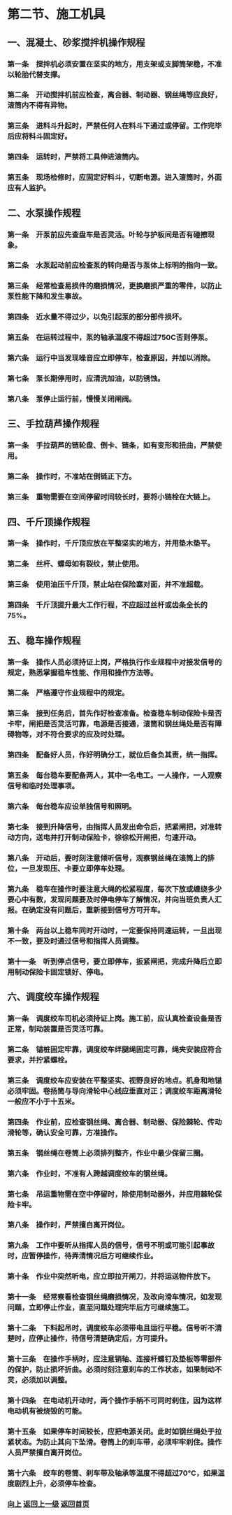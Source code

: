 # <a id="up">第二节、施工机具</a>

## <a id="2.2.1">一、混凝土、砂浆搅拌机操作规程</a>

### 第一条　搅拌机必须安置在坚实的地方，用支架或支脚筒架稳，不准以轮胎代替支撑。
### 第二条　开动搅拌机前应检查，离合器、制动器、钢丝绳等应良好，滚筒内不得有异物。
### 第三条　进料斗升起时，严禁任何人在料斗下通过或停留。工作完毕后应将料斗固定好。
### 第四条　运转时，严禁将工具伸进滚筒内。
### 第五条　现场检修时，应固定好料斗，切断电源。进入滚筒时，外面应有人监护。

## <a id="2.2.2">二、水泵操作规程</a>

### 第一条　开泵前应先查盘车是否灵活。叶轮与护板间是否有碰擦现象。
### 第二条　水泵起动前应检查泵的转向是否与泵体上标明的指向一致。
### 第三条　经常检查易损件的磨损情况，更换磨损严重的零件，以防止泵性能下降和发生事故。
### 第四条　近水量不得过少，以免引起泵的部分部件损坏。
### 第五条　在运转过程中，泵的轴承温度不得超过750C否则停泵。
### 第六条　运行中当发现噪音应立即停车，检查原因，并加以消除。
### 第七条　泵长期停用时，应清洗加油，以防锈蚀。
### 第八条　泵停止运行前，慢慢关闭闸阀。

## <a id="2.2.3">三、手拉葫芦操作规程</a>

### 第一条　手拉葫芦的链轮盘、倒卡、链条，如有变形和扭曲，严禁使用。
### 第二条　操作时，不准站在倒链正下方。
### 第三条　重物需要在空间停留时间较长时，要将小链栓在大链上。

## <a id="2.2.4">四、千斤顶操作规程</a>

### 第一条　操作时，千斤顶应放在平整坚实的地方，并用垫木垫平。
### 第二条　丝杆、螺母如有裂纹，禁止使用。
### 第三条　使用油压千斤顶，禁止站在保险塞对面，并不准超载。
### 第四条　千斤顶提升最大工作行程，不应超过丝杆或齿条全长的75%。

## <a id="2.2.5">五、稳车操作规程</a>

### 第一条　操作人员必须持证上岗，严格执行作业规程中对接发信号的规定，熟悉掌握稳车性能、作用和操作方法等。
### 第二条　严格遵守作业规程中的规定。
### 第三条　接到任务后，首先作好检查准备。检查稳车制动保险卡是否卡牢，闸把是否灵活可靠，电源是否接通，滚筒和钢丝绳处是否有障碍物等，对不符合要求的应及时处理。
### 第四条　配备好人员，作好明确分工，就位后备负其责，统一指挥。
### 第五条　每台稳车要配备两人，其中一名电工。一人操作，一人观察信号和临时处理事项。
### 第六条　每台稳车应设单独信号和照明。
### 第七条　接到升降信号，由指挥人员发出命令后，把紧闸把，对准转动方向，送电并打开制动保险卡，徐徐松开闸把，匀速开动。
### 第八条　开动后，要时刻注意倾听信号，观察钢丝绳在滚筒上的排位，一旦发现压、卡要立即停车处理。
### 第九条　稳车在操作时要注意大绳的松紧程度，每次下放或缠绕多少要心中有数，发现问题要及时停电停车了解情况，并向当班负责人汇报。在确定没有问题后，重新接到信号方可开车。
### 第十条　两台以上稳车同时开动时，一定要保持同速运转，一旦出现不一致，要及时通过信号和指挥人员调整。
### 第十一条　听到停点信号，要立即停车，扳紧闸把，完成升降后立即用制动保险卡固定锁好、停电。

## <a id="2.2.6">六、调度绞车操作规程</a>

### 第一条　调度绞车司机必须持证上岗。施工前，应认真检查设备是否正常，制动装置是否灵活可靠。
### 第二条　锚桩固定牢靠，调度绞车绊腿绳固定可靠，绳夹安装应符合要求，并拧紧螺栓。
### 第三条　调度绞车应安装在平整坚实、视野良好的地点。机身和地锚必须牢固。卷扬筒与导向滑轮中心线应垂直对正；调度绞车距离滑轮一般应不小于十五米。
### 第四条　作业前，应检查钢丝绳、离合器、制动器、保险棘轮、传动滑轮等，确认安全可靠，方准操作。
### 第五条　钢丝绳在卷筒上必须排列整齐，作业中最少保留三圈。
### 第六条　作业时，不准有人跨越调度绞车的钢丝绳。
### 第七条　吊运重物需在空中停留时，除使用制动器外，并应用棘轮保险卡牢。
### 第八条　操作时，严禁擅自离开岗位。
### 第九条　工作中要听从指挥人员的信号，信号不明或可能引起事故时，应暂停操作，待弄清情况后方可继续作业。
### 第十条　作业中突然听电，应立即拉开闸刀，并将运送物件放下。
### 第十一条　经常察看检查钢丝绳磨损情况，及改向滑车情况，如发现问题，立即停止作业，直至问题处理完毕后方可继续施工。
### 第十二条　下料起吊时，调度绞车必须带电且运行平稳。信号听不清楚时，应停止操作，待信号清楚确定后，方可提升。
### 第十三条　在操作手柄时，应注意销轴、连接杆螺钉及垫板等零部件的保护，防止损坏折曲。必须时刻注意刹车的工作状态，如果制动不灵，必须加以调整。
### 第十四条　在电动机开动时，两个操作手柄不可同时刹住，因为这样电动机有被烧毁的可能。
### 第十五条　如果停车时间较长，应把电源关闭。此时如钢丝绳处于拉紧状态。为防止其向下坠滑。卷筒上的刹车带，必须牢牢刹住。操作人员严禁擅自离开岗位。
### 第十六条　绞车的卷筒、刹车带及轴承等温度不得超过70℃，如果温度剧烈上升，必须停车检查。


### [向上](#up)   [返回上一级](https://blog.iiiid.com/docs/安全技术操作规程)   [返回首页](https://blog.iiiid.com/)
